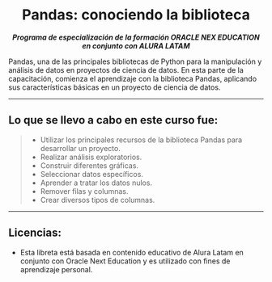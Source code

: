 <h1 align="center">Pandas: conociendo la biblioteca</h1>

<p align="center"><strong><em>Programa de especialización de la formación ORACLE NEX EDUCATION en conjunto con ALURA LATAM</em></strong></p>

Pandas, una de las principales bibliotecas de Python para la manipulación y análisis de datos en proyectos de ciencia de datos.
En esta parte de la capacitación, comienza el aprendizaje con la biblioteca Pandas, aplicando sus características básicas en un proyecto de ciencia de datos.

---

## Lo que se llevo a cabo en este curso fue:

> * Utilizar los principales recursos de la biblioteca Pandas para desarrollar un proyecto.
> * Realizar análisis exploratorios.
> * Construir diferentes gráficas.
> * Seleccionar datos específicos.
> * Aprender a tratar los datos nulos.
> * Remover filas y columnas.
> * Crear diversos tipos de columnas.

---

## Licencias:

- Esta libreta está basada en contenido educativo de Alura Latam en conjunto con Oracle Next Education y es utilizado con fines de aprendizaje personal.
